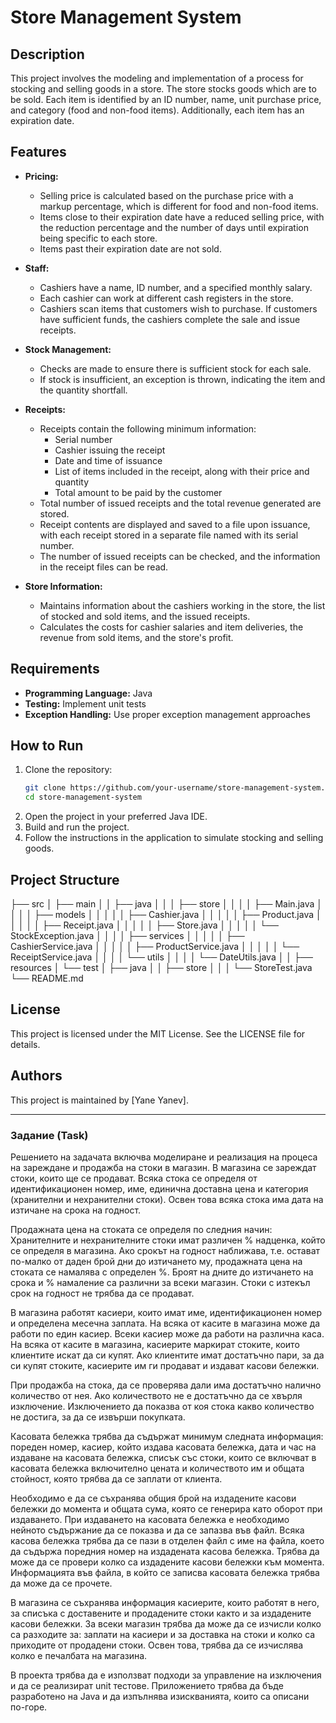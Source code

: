 # Store Management System

## Description
This project involves the modeling and implementation of a process for stocking and selling goods in a store. The store stocks goods which are to be sold. Each item is identified by an ID number, name, unit purchase price, and category (food and non-food items). Additionally, each item has an expiration date.

## Features
- **Pricing:** 
  - Selling price is calculated based on the purchase price with a markup percentage, which is different for food and non-food items.
  - Items close to their expiration date have a reduced selling price, with the reduction percentage and the number of days until expiration being specific to each store.
  - Items past their expiration date are not sold.

- **Staff:**
  - Cashiers have a name, ID number, and a specified monthly salary.
  - Each cashier can work at different cash registers in the store.
  - Cashiers scan items that customers wish to purchase. If customers have sufficient funds, the cashiers complete the sale and issue receipts.

- **Stock Management:**
  - Checks are made to ensure there is sufficient stock for each sale.
  - If stock is insufficient, an exception is thrown, indicating the item and the quantity shortfall.

- **Receipts:**
  - Receipts contain the following minimum information:
    - Serial number
    - Cashier issuing the receipt
    - Date and time of issuance
    - List of items included in the receipt, along with their price and quantity
    - Total amount to be paid by the customer
  - Total number of issued receipts and the total revenue generated are stored.
  - Receipt contents are displayed and saved to a file upon issuance, with each receipt stored in a separate file named with its serial number.
  - The number of issued receipts can be checked, and the information in the receipt files can be read.

- **Store Information:**
  - Maintains information about the cashiers working in the store, the list of stocked and sold items, and the issued receipts.
  - Calculates the costs for cashier salaries and item deliveries, the revenue from sold items, and the store's profit.

## Requirements
- **Programming Language:** Java
- **Testing:** Implement unit tests
- **Exception Handling:** Use proper exception management approaches

## How to Run
1. Clone the repository:
    ```bash
    git clone https://github.com/your-username/store-management-system.git
    cd store-management-system
    ```
2. Open the project in your preferred Java IDE.
3. Build and run the project.
4. Follow the instructions in the application to simulate stocking and selling goods.

## Project Structure
├── src
│ ├── main
│ │ ├── java
│ │ │ ├── store
│ │ │ │ ├── Main.java
│ │ │ │ ├── models
│ │ │ │ │ ├── Cashier.java
│ │ │ │ │ ├── Product.java
│ │ │ │ │ ├── Receipt.java
│ │ │ │ │ ├── Store.java
│ │ │ │ │ └── StockException.java
│ │ │ │ ├── services
│ │ │ │ │ ├── CashierService.java
│ │ │ │ │ ├── ProductService.java
│ │ │ │ │ └── ReceiptService.java
│ │ │ │ └── utils
│ │ │ │ └── DateUtils.java
│ │ ├── resources
│ └── test
│ ├── java
│ │ ├── store
│ │ │ └── StoreTest.java
└── README.md

## License
This project is licensed under the MIT License. See the LICENSE file for details.

## Authors
This project is maintained by [Yane Yanev].

---

### Задание (Task)
Решението на задачата включва моделиране и реализация на процеса на зареждане и продажба на стоки в магазин. В магазина се зареждат стоки, които ще се продават. Всяка стока се определя от идентификационен номер, име, единична доставна цена и категория (хранителни и нехранителни стоки). Освен това всяка стока има дата на изтичане на срока на годност.

Продажната цена на стоката се определя по следния начин: Хранителните и нехранителните стоки имат различен % надценка, който се определя в магазина. Ако срокът на годност наближава, т.е. остават по-малко от даден брой дни до изтичането му, продажната цена на стоката се намалява с определен %. Броят на дните до изтичането на срока и % намаление са различни за всеки магазин. Стоки с изтекъл срок на годност не трябва да се продават.

В магазина работят касиери, които имат име, идентификационен номер и определена месечна заплата. На всяка от касите в магазина може да работи по един касиер. Всеки касиер може да работи на различна каса. На всяка от касите в магазина, касиерите маркират стоките, които клиентите искат да си купят. Ако клиентите имат достатъчно пари, за да си купят стоките, касиерите им ги продават и издават касови бележки.

При продажба на стока, да се проверява дали има достатъчно налично количество от нея. Ако количеството не е достатъчно да се хвърля изключение. Изключението да показва от коя стока какво количество не достига, за да се извърши покупката.

Касовата бележка трябва да съдържат минимум следната информация: пореден номер, касиер, който издава касовата бележка, дата и час на издаване на касовата бележка, списък със стоки, които се включват в касовата бележка включително цената и количеството им и общата стойност, която трябва да се заплати от клиента.

Необходимо е да се съхранява общия брой на издадените касови бележки до момента и общата сума, която се генерира като оборот при издаването. При издаването на касовата бележка е необходимо нейното съдържание да се показва и да се запазва във файл. Всяка касова бележка трябва да се пази в отделен файл с име на файла, което да съдържа поредния номер на издадената касова бележка. Трябва да може да се провери колко са издадените касови бележки към момента. Информацията във файла, в който се записва касовата бележка трябва да може да се прочете.

В магазина се съхранява информация касиерите, които работят в него, за списъка с доставените и продадените стоки както и за издадените касови бележки. За всеки магазин трябва да може да се изчисли колко са разходите за: заплати на касиери и за доставка на стоки и колко са приходите от продадени стоки. Освен това, трябва да се изчислява колко е печалбата на магазина.

В проекта трябва да е използват подходи за управление на изключения и да се реализират unit тестове. Приложението трябва да бъде разработено на Java и да изпълнява изискванията, които са описани по-горе.

